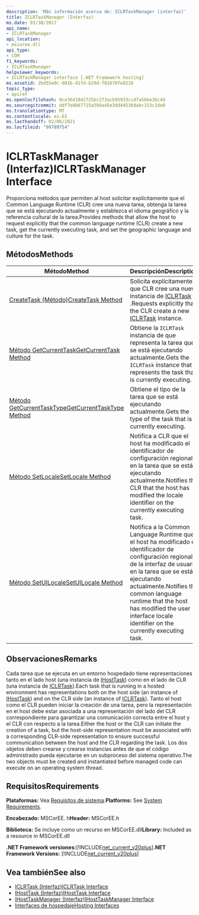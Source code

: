 ```yaml
---
description: 'Más información acerca de: ICLRTaskManager (interfaz)'
title: ICLRTaskManager (Interfaz)
ms.date: 03/30/2017
api_name:
- ICLRTaskManager
api_location:
- mscoree.dll
api_type:
- COM
f1_keywords:
- ICLRTaskManager
helpviewer_keywords:
- ICLRTaskManager interface [.NET Framework hosting]
ms.assetid: 2bd55e0c-001b-41fd-b29d-f01670fe8216
topic_type:
- apiref
ms.openlocfilehash: 0ce3641042725bc2f3acb95933ccd7a5bbe3bc4d
ms.sourcegitcommit: ddf7edb67715a5b9a45e3dd44536dabc153c1de0
ms.translationtype: MT
ms.contentlocale: es-ES
ms.lasthandoff: 02/06/2021
ms.locfileid: "99789754"
---
```

# <a name="iclrtaskmanager-interface"></a><span data-ttu-id="fc90e-103">ICLRTaskManager (Interfaz)</span><span class="sxs-lookup"><span data-stu-id="fc90e-103">ICLRTaskManager Interface</span></span>

<span data-ttu-id="fc90e-104">Proporciona métodos que permiten al host solicitar explícitamente que el Common Language Runtime (CLR) cree una nueva tarea, obtenga la tarea que se está ejecutando actualmente y establezca el idioma geográfico y la referencia cultural de la tarea.</span><span class="sxs-lookup"><span data-stu-id="fc90e-104">Provides methods that allow the host to request explicitly that the common language runtime (CLR) create a new task, get the currently executing task, and set the geographic language and culture for the task.</span></span>  
  
## <a name="methods"></a><span data-ttu-id="fc90e-105">Métodos</span><span class="sxs-lookup"><span data-stu-id="fc90e-105">Methods</span></span>  
  
|<span data-ttu-id="fc90e-106">Método</span><span class="sxs-lookup"><span data-stu-id="fc90e-106">Method</span></span>|<span data-ttu-id="fc90e-107">Descripción</span><span class="sxs-lookup"><span data-stu-id="fc90e-107">Description</span></span>|  
|------------|-----------------|  
|[<span data-ttu-id="fc90e-108">CreateTask (Método)</span><span class="sxs-lookup"><span data-stu-id="fc90e-108">CreateTask Method</span></span>](iclrtaskmanager-createtask-method.md)|<span data-ttu-id="fc90e-109">Solicita explícitamente que CLR cree una nueva instancia de [ICLRTask](iclrtask-interface.md) .</span><span class="sxs-lookup"><span data-stu-id="fc90e-109">Requests explicitly that the CLR create a new [ICLRTask](iclrtask-interface.md) instance.</span></span>|  
|[<span data-ttu-id="fc90e-110">Método GetCurrentTask</span><span class="sxs-lookup"><span data-stu-id="fc90e-110">GetCurrentTask Method</span></span>](iclrtaskmanager-getcurrenttask-method.md)|<span data-ttu-id="fc90e-111">Obtiene la `ICLRTask` instancia de que representa la tarea que se está ejecutando actualmente.</span><span class="sxs-lookup"><span data-stu-id="fc90e-111">Gets the `ICLRTask` instance that represents the task that is currently executing.</span></span>|  
|[<span data-ttu-id="fc90e-112">Método GetCurrentTaskType</span><span class="sxs-lookup"><span data-stu-id="fc90e-112">GetCurrentTaskType Method</span></span>](iclrtaskmanager-getcurrenttasktype-method.md)|<span data-ttu-id="fc90e-113">Obtiene el tipo de la tarea que se está ejecutando actualmente.</span><span class="sxs-lookup"><span data-stu-id="fc90e-113">Gets the type of the task that is currently executing.</span></span>|  
|[<span data-ttu-id="fc90e-114">Método SetLocale</span><span class="sxs-lookup"><span data-stu-id="fc90e-114">SetLocale Method</span></span>](iclrtaskmanager-setlocale-method.md)|<span data-ttu-id="fc90e-115">Notifica a CLR que el host ha modificado el identificador de configuración regional en la tarea que se está ejecutando actualmente.</span><span class="sxs-lookup"><span data-stu-id="fc90e-115">Notifies the CLR that the host has modified the locale identifier on the currently executing task.</span></span>|  
|[<span data-ttu-id="fc90e-116">Método SetUILocale</span><span class="sxs-lookup"><span data-stu-id="fc90e-116">SetUILocale Method</span></span>](iclrtaskmanager-setuilocale-method.md)|<span data-ttu-id="fc90e-117">Notifica a la Common Language Runtime que el host ha modificado el identificador de configuración regional de la interfaz de usuario en la tarea que se está ejecutando actualmente.</span><span class="sxs-lookup"><span data-stu-id="fc90e-117">Notifies the common language runtime that the host has modified the user interface locale identifier on the currently executing task.</span></span>|  
  
## <a name="remarks"></a><span data-ttu-id="fc90e-118">Observaciones</span><span class="sxs-lookup"><span data-stu-id="fc90e-118">Remarks</span></span>  

 <span data-ttu-id="fc90e-119">Cada tarea que se ejecuta en un entorno hospedado tiene representaciones tanto en el lado host (una instancia de [IHostTask](ihosttask-interface.md)) como en el lado de CLR (una instancia de [ICLRTask](iclrtask-interface.md)).</span><span class="sxs-lookup"><span data-stu-id="fc90e-119">Each task that is running in a hosted environment has representations both on the host side (an instance of [IHostTask](ihosttask-interface.md)) and on the CLR side (an instance of [ICLRTask](iclrtask-interface.md)).</span></span> <span data-ttu-id="fc90e-120">Tanto el host como el CLR pueden iniciar la creación de una tarea, pero la representación en el host debe estar asociada a una representación del lado del CLR correspondiente para garantizar una comunicación correcta entre el host y el CLR con respecto a la tarea.</span><span class="sxs-lookup"><span data-stu-id="fc90e-120">Either the host or the CLR can initiate the creation of a task, but the host-side representation must be associated with a corresponding CLR-side representation to ensure successful communication between the host and the CLR regarding the task.</span></span> <span data-ttu-id="fc90e-121">Los dos objetos deben crearse y crearse instancias antes de que el código administrado pueda ejecutarse en un subproceso del sistema operativo.</span><span class="sxs-lookup"><span data-stu-id="fc90e-121">The two objects must be created and instantiated before managed code can execute on an operating system thread.</span></span>  
  
## <a name="requirements"></a><span data-ttu-id="fc90e-122">Requisitos</span><span class="sxs-lookup"><span data-stu-id="fc90e-122">Requirements</span></span>  

 <span data-ttu-id="fc90e-123">**Plataformas:** Vea [Requisitos de sistema](../../get-started/system-requirements.md).</span><span class="sxs-lookup"><span data-stu-id="fc90e-123">**Platforms:** See [System Requirements](../../get-started/system-requirements.md).</span></span>  
  
 <span data-ttu-id="fc90e-124">**Encabezado:** MSCorEE. h</span><span class="sxs-lookup"><span data-stu-id="fc90e-124">**Header:** MSCorEE.h</span></span>  
  
 <span data-ttu-id="fc90e-125">**Biblioteca:** Se incluye como un recurso en MSCorEE.dll</span><span class="sxs-lookup"><span data-stu-id="fc90e-125">**Library:** Included as a resource in MSCorEE.dll</span></span>  
  
 <span data-ttu-id="fc90e-126">**.NET Framework versiones:**[!INCLUDE[net_current_v20plus](../../../../includes/net-current-v20plus-md.md)]</span><span class="sxs-lookup"><span data-stu-id="fc90e-126">**.NET Framework Versions:** [!INCLUDE[net_current_v20plus](../../../../includes/net-current-v20plus-md.md)]</span></span>  
  
## <a name="see-also"></a><span data-ttu-id="fc90e-127">Vea también</span><span class="sxs-lookup"><span data-stu-id="fc90e-127">See also</span></span>

- [<span data-ttu-id="fc90e-128">ICLRTask (Interfaz)</span><span class="sxs-lookup"><span data-stu-id="fc90e-128">ICLRTask Interface</span></span>](iclrtask-interface.md)
- [<span data-ttu-id="fc90e-129">IHostTask (Interfaz)</span><span class="sxs-lookup"><span data-stu-id="fc90e-129">IHostTask Interface</span></span>](ihosttask-interface.md)
- [<span data-ttu-id="fc90e-130">IHostTaskManager (Interfaz)</span><span class="sxs-lookup"><span data-stu-id="fc90e-130">IHostTaskManager Interface</span></span>](ihosttaskmanager-interface.md)
- [<span data-ttu-id="fc90e-131">Interfaces de hospedaje</span><span class="sxs-lookup"><span data-stu-id="fc90e-131">Hosting Interfaces</span></span>](hosting-interfaces.md)
